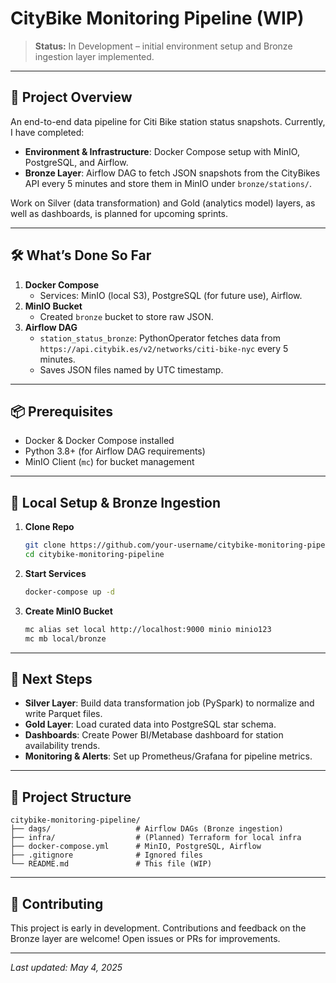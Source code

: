 # CityBike Monitoring Pipeline (WIP)

> **Status:** In Development – initial environment setup and Bronze ingestion layer implemented.

---

## 🚧 Project Overview

An end-to-end data pipeline for Citi Bike station status snapshots. Currently, I have completed:

* **Environment & Infrastructure**: Docker Compose setup with MinIO, PostgreSQL, and Airflow.
* **Bronze Layer**: Airflow DAG to fetch JSON snapshots from the CityBikes API every 5 minutes and store them in MinIO under `bronze/stations/`.

Work on Silver (data transformation) and Gold (analytics model) layers, as well as dashboards, is planned for upcoming sprints.

---

## 🛠️ What’s Done So Far

1. **Docker Compose**
   * Services: MinIO (local S3), PostgreSQL (for future use), Airflow.
2. **MinIO Bucket**
   * Created `bronze` bucket to store raw JSON.
3. **Airflow DAG**
   * `station_status_bronze`: PythonOperator fetches data from `https://api.citybik.es/v2/networks/citi-bike-nyc` every 5 minutes.
   * Saves JSON files named by UTC timestamp.

---

## 📦 Prerequisites

* Docker & Docker Compose installed
* Python 3.8+ (for Airflow DAG requirements)
* MinIO Client (`mc`) for bucket management

---

## 🔧 Local Setup & Bronze Ingestion

1. **Clone Repo**

   ```bash
   git clone https://github.com/your-username/citybike-monitoring-pipeline.git
   cd citybike-monitoring-pipeline
   ```

2. **Start Services**

   ```bash
   docker-compose up -d
   ```

3. **Create MinIO Bucket**

   ```bash
   mc alias set local http://localhost:9000 minio minio123
   mc mb local/bronze
   ```
---

## 📅 Next Steps

* **Silver Layer**: Build data transformation job (PySpark) to normalize and write Parquet files.
* **Gold Layer**: Load curated data into PostgreSQL star schema.
* **Dashboards**: Create Power BI/Metabase dashboard for station availability trends.
* **Monitoring & Alerts**: Set up Prometheus/Grafana for pipeline metrics.

---

## 📁 Project Structure

```
citybike-monitoring-pipeline/
├── dags/                   # Airflow DAGs (Bronze ingestion)
├── infra/                  # (Planned) Terraform for local infra
├── docker-compose.yml      # MinIO, PostgreSQL, Airflow
├── .gitignore              # Ignored files
└── README.md               # This file (WIP)
```

---

## 🤝 Contributing

This project is early in development. Contributions and feedback on the Bronze layer are welcome! Open issues or PRs for improvements.

---

*Last updated: May 4, 2025*
